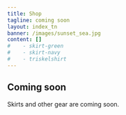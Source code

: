 ```yaml
---
title: Shop
tagline: coming soon
layout: index_tn
banner: /images/sunset_sea.jpg
content: []
#    - skirt-green
#    - skirt-navy
#    - triskelshirt
---
```


## Coming soon

Skirts and other gear are coming soon.